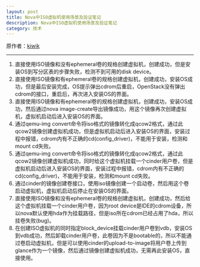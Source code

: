 ```yaml
---
layout: post
title: Nova中ISO虚拟机使用场景及验证笔记
description: Nova中ISO虚拟机使用场景及验证笔记
category: 技术
---
```


原作者：[kiwik](http://kiwik.github.io/)

---

1. 直接使用ISO镜像和没有ephemeral卷的规格创建虚拟机，创建成功，但是安装OS到写分区表的步骤失败，检测不到可用的disk device。  
2. 直接使用ISO镜像和有ephemeral卷的规格创建虚拟机，创建成功，安装OS成功，但是最后安装完成，OS提示弹出cdrom后重启，OpenStack没有弹出cdrom的接口，重启后，再次进入安装OS的界面。  
3. 直接使用ISO镜像和有ephemeral卷的规格创建虚拟机，创建成功，安装OS成功，然后通过nova image-create导出镜像成功，用这个镜像再次创建虚拟机，虚拟机启动后进入安装OS的界面。  
4. 通过qemu-img convert命令将iso格式的镜像转化成qcow2格式，通过此qcow2镜像创建虚拟机成功，但是虚拟机启动后进入安装OS的界面，安装过程中报错，cdrom内有不正确的cd(config_driver)，不能用于安装，检测和mount cd失败。  
5. 通过qemu-img convert命令将iso格式的镜像转化成qcow2格式，通过此qcow2镜像创建虚拟机成功，同时给这个虚拟机挂载一个cinder用户卷，但是虚拟机启动后进入安装OS的界面，安装过程中报错，cdrom内有不正确的cd(config_driver)，不能用于安装，检测和mount cd失败。  
6. 通过cinder的镜像创建卷接口，使用iso镜像创建一个启动卷，然后用这个卷启动虚拟机，虚拟机启动后停止在安装OS的界面。  
7. 直接使用ISO镜像和没有ephemeral卷的规格创建虚拟机，创建成功，然后给这个虚拟机挂载一个cinder用户卷，因为root device是IDE的cdrom设备，所以nova默认使用hda作为挂载路径，但是iso所在cdrom已经占用了hda，所以挂卷失败(bug)。  
8. 在创建ISO虚拟机的同时指定block_device挂载cinder用户卷到vdb，安装OS到vdb成功，然后卸载cinder用户卷，此卷因为不是bootable的，所以不能通过卷启动虚拟机，但是可以使用cinder的upload-to-image将用户卷上传到glance作为一个镜像，然后通过镜像创建虚拟机成功，无需再此安装OS，直接使用。  
